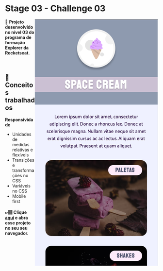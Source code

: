 # Stage 03 - Challenge 03

<img align="right" src="./preview.png"/>

🚀 **Projeto desenvolvido no nível 03 do programa de formação Explorer da Rocketseat.**

</br>

## 📝 **Conceitos trabalhados**

**Responsividade**

- Unidades de medidas relativas e flexíveis
- Transições e transformações no CSS
- Variáveis no CSS
- Mobile first

#### 👉🏽 Clique **[aqui](https://eduardofariasdev.github.io/stage03-challenge03/)** e abra esse projeto no seu seu navegador.
